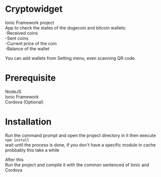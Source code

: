 # Cryptowidget
Ionic Framework project <br>
App to check the states of the dogecoin and bitcoin wallets:<br>
-Received coins<br>
-Sent coins<br>
-Current price of the coin<br>
-Balance of the wallet<br>

You can add wallets from Setting menu, even scanning QR code.

# Prerequisite
NodeJS
<br>
Ionic Framework 
<br>
Cordova (Optional)

# Installation
Run the command prompt and open the project directory in it 
then execute<br>
<code>npm install</code><br>
wait until the process is done, if you don't have a specific module in cache probbably this take a while<br>

After this
<br>
Run the project and compile it with the common sentenced of Ionic and Cordova


